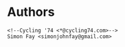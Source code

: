 # Authors
<!--Names should be added to this file with this pattern:-->
<!---->
<!--For individuals:-->
<!--   `Name <email address>`-->
<!---->
<!--For organizations:-->
<!--   `Organization <fnmatch pattern>`-->
<!---->


```
<!--Cycling '74 <*@cycling74.com>-->
Simon Fay <simonjohnfay@gmail.com>
```





